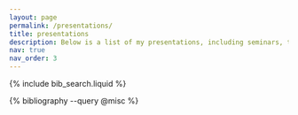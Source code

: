 ```yaml
---
layout: page
permalink: /presentations/
title: presentations
description: Below is a list of my presentations, including seminars, talks, and posters, in reverse-chronological order.
nav: true
nav_order: 3
---
```


<!-- _pages/publications.md -->

<!-- Bibsearch Feature -->

{% include bib_search.liquid %}

<div class="publications">

{% bibliography --query @misc %}

</div>
